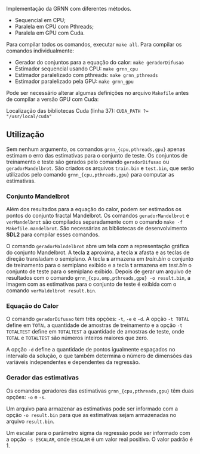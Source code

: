 Implementação da GRNN com diferentes métodos.

* Sequencial em CPU;
* Paralela em CPU com Pthreads;
* Paralela em GPU com Cuda.

Para compilar todos os comandos, executar `make all`. Para compilar os comandos individualmente:

* Gerador do conjuntos para a equação do calor: `make geradorDifusao`
* Estimador sequencial usando CPU: `make grnn_cpu`
* Estimador paralelizado com pthreads: `make grnn_pthreads`
* Estimador paralelizado pela GPU: `make grnn_gpu`

Pode ser necessário alterar algumas definições no arquivo `Makefile` antes de compilar a versão GPU com Cuda:

Localização das bibliotecas Cuda (linha 37): `CUDA_PATH ?= "/usr/local/cuda"`

## Utilização

Sem nenhum argumento, os comandos `grnn_{cpu,pthreads,gpu}` apenas estimam o erro das estimativas para o conjunto de  teste. Os conjuntos de treinamento e teste são gerados pelo comando `geradorDifusao` ou `geradorMandelbrot`. São criados os arquivos `train.bin` e `test.bin`, que serão utilizados pelo comando `grnn_{cpu,pthreads,gpu}` para computar as estimativas.

### Conjunto Mandelbrot

Além dos resultados para a equação do calor, podem ser estimados os pontos do conjunto fractal Mandelbrot. Os comandos `geradorMandelbrot` e `verMandelbrot` são compilados separadamente com o comando `make -f Makefile.mandelbrot`. São necessárias as bibliotecas de desenvolvimento **SDL2** para compilar esses comandos.

O comando `geradorMalndelbrot` abre um tela com a representação gráfica do conjunto Mandelbrot. A tecla **z** aproxima, a tecla **x** afasta e as teclas de direção transladam o semiplano. A tecla **s** armazena em *train.bin* o conjunto de treinamento para o semiplano exibido e a tecla **t** armazena em *test.bin* o conjunto de teste para o semiplano exibido. Depois de gerar um arquivo de resultados com o comando `grnn_{cpu,omp,pthreads,gpu} -o result.bin`, a imagem com as estimativas para o conjunto de teste é exibida com o comando `verMaldelbrot result.bin`.

### Equação do Calor

O comando `geradorDifusao` tem três opções: `-t`, `-e` e `-d`. A opção `-t TOTAL` define em `TOTAL` a quantidade de amostras de treinamento e a opção `-t TOTALTEST` define em `TOTALTEST` a quantidade de amostras de teste, onde `TOTAL` e `TOTALTEST` são números inteiros maiores que zero.

A opção `-d` define a quantidade de pontos igualmente espaçados no intervalo da solução, o que também determina o número de dimensões das variáveis independentes e dependentes da regressão.

### Gerador das estimativas 

Os comandos geradores das estimativas `grnn_{cpu,pthreads,gpu}` têm duas opções: `-o` e `-s`.

Um arquivo para armazenar as estimativas pode ser informado com a opção `-o result.bin` para que as estimativas sejam armazenadas no arquivo `result.bin`.

Um escalar para o parâmetro sigma da regressão pode ser informado com a opção `-s ESCALAR`, onde `ESCALAR` é um valor real positivo. O valor padrão é 1.
